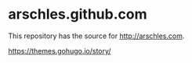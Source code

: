 # arschles.github.com

This repository has the source for http://arschles.com. 

https://themes.gohugo.io/story/